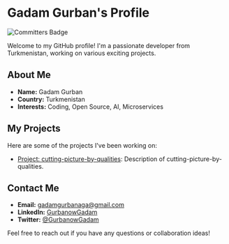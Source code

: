 # Gadam Gurban's Profile

![Committers Badge](https://user-badge.committers.top/turkmenistan_private/GurbanowGadam.svg)

Welcome to my GitHub profile! I'm a passionate developer from Turkmenistan, working on various exciting projects.

## About Me

- **Name:** Gadam Gurban
- **Country:** Turkmenistan
- **Interests:** Coding, Open Source, AI, Microservices

## My Projects

Here are some of the projects I've been working on:

- [Project: cutting-picture-by-qualities](https://github.com/GurbanowGadam/cutting-picture-by-qualities): Description of cutting-picture-by-qualities.


## Contact Me

- **Email:** gadamgurbanaga@gmail.com
- **LinkedIn:** [GurbanowGadam](https://linkedin.com/in/gadam-gurbanov-101885234)
- **Twitter:** [@GurbanowGadam](https://twitter.com/GadamGurban)

Feel free to reach out if you have any questions or collaboration ideas!
